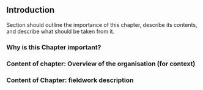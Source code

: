 Introduction
-------------

Section should outline the importance of this chapter, describe its contents, and describe what should be taken from it.

### Why is this Chapter important?

### Content of chapter: Overview of the organisation (for context)

### Content of Chapter: fieldwork description
